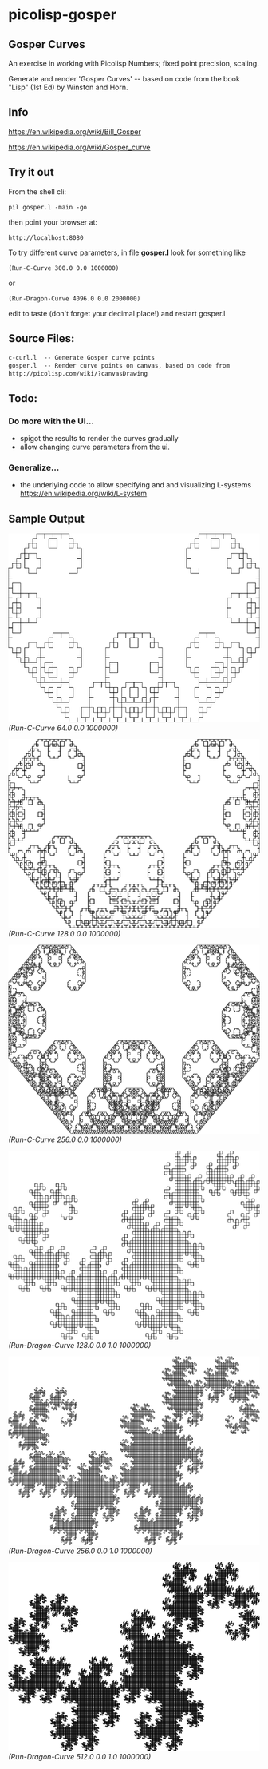# picolisp-gosper
## Gosper Curves

An exercise in working with Picolisp Numbers; fixed point precision, scaling.

Generate and render 'Gosper Curves' -- based on code from the book "Lisp" (1st Ed) by Winston and Horn.

## Info

https://en.wikipedia.org/wiki/Bill_Gosper

https://en.wikipedia.org/wiki/Gosper_curve


## Try it out

From the shell cli:
~~~~
pil gosper.l -main -go
~~~~
then point your browser at:
~~~~
http://localhost:8080
~~~~

To try different curve parameters, in file **gosper.l** look for something like
~~~~
(Run-C-Curve 300.0 0.0 1000000)
~~~~
or
~~~~
(Run-Dragon-Curve 4096.0 0.0 2000000)
~~~~

edit to taste (don't forget your decimal place!) and restart gosper.l

## Source Files:
~~~~ 
c-curl.l  -- Generate Gosper curve points
gosper.l  -- Render curve points on canvas, based on code from http://picolisp.com/wiki/?canvasDrawing
~~~~ 

## Todo: 
### Do more with the UI... 
* spigot the results to render the curves gradually
* allow changing curve parameters from the ui.
### Generalize...
* the underlying code to allow specifying and and visualizing L-systems https://en.wikipedia.org/wiki/L-system

## Sample Output

![Image](https://github.com/thinknlive/picolisp-gosper/blob/master/c-1.png)
*(Run-C-Curve 64.0 0.0 1000000)*

![Image](https://github.com/thinknlive/picolisp-gosper/blob/master/c-2.png)
*(Run-C-Curve 128.0 0.0 1000000)*

![Image](https://github.com/thinknlive/picolisp-gosper/blob/master/c-3.png)
*(Run-C-Curve 256.0 0.0 1000000)*

![Image](https://github.com/thinknlive/picolisp-gosper/blob/master/d-1.png) 
*(Run-Dragon-Curve 128.0 0.0 1.0 1000000)*

![Image](https://github.com/thinknlive/picolisp-gosper/blob/master/d-2.png)
*(Run-Dragon-Curve 256.0 0.0 1.0 1000000)*

![Image](https://github.com/thinknlive/picolisp-gosper/blob/master/d-3.png)
*(Run-Dragon-Curve 512.0 0.0 1.0 1000000)*

